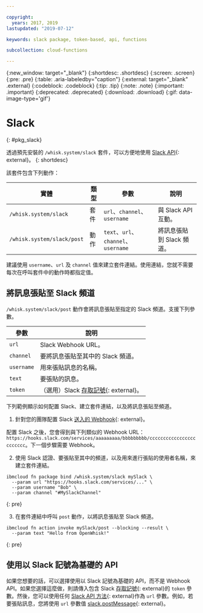 ```yaml
---

copyright:
  years: 2017, 2019
lastupdated: "2019-07-12"

keywords: slack package, token-based, api, functions

subcollection: cloud-functions

---
```


{:new_window: target="_blank"}
{:shortdesc: .shortdesc}
{:screen: .screen}
{:pre: .pre}
{:table: .aria-labeledby="caption"}
{:external: target="_blank" .external}
{:codeblock: .codeblock}
{:tip: .tip}
{:note: .note}
{:important: .important}
{:deprecated: .deprecated}
{:download: .download}
{:gif: data-image-type='gif'}


# Slack
{: #pkg_slack}

透過預先安裝的 `/whisk.system/slack` 套件，可以方便地使用 [Slack API](https://API.slack.com/){: external}。
{: shortdesc}

該套件包含下列動作：

|實體|類型|參數|說明|
| --- | --- | --- | --- |
| `/whisk.system/slack` |套件|`url`、`channel`、`username`|與 Slack API 互動。|
|`/whisk.system/slack/post` |動作|`text`、`url`、`channel`、`username`|將訊息張貼到 Slack 頻道。|

建議使用 `username`、`url` 及 `channel` 值來建立套件連結。使用連結，您就不需要每次在呼叫套件中的動作時都指定值。

## 將訊息張貼至 Slack 頻道

`/whisk.system/slack/post` 動作會將訊息張貼至指定的 Slack 頻道。支援下列參數。

| 參數 |說明|
| --- | --- |
| `url` |Slack Webhook URL。|
| `channel` |要將訊息張貼至其中的 Slack 頻道。|
| `username` |用來張貼訊息的名稱。|
| `text` |要張貼的訊息。|
| `token` |（選用）Slack [存取記號](https://api.slack.com/tokens){: external}。|

下列範例顯示如何配置 Slack、建立套件連結，以及將訊息張貼至頻道。

1. 針對您的團隊配置 Slack [送入的 Webhook](https://api.slack.com/incoming-webhooks){: external}。

  配置 Slack 之後，您會得到與下列類似的 Webhook URL：`https://hooks.slack.com/services/aaaaaaaaa/bbbbbbbbb/cccccccccccccccccccccccc`。下一個步驟需要 Webhook。

2. 使用 Slack 認證、要張貼至其中的頻道，以及用來進行張貼的使用者名稱，來建立套件連結。
  ```
  ibmcloud fn package bind /whisk.system/slack mySlack \
    --param url "https://hooks.slack.com/services/..." \
    --param username "Bob" \
    --param channel "#MySlackChannel"
  ```
  {: pre}

3. 在套件連結中呼叫 `post` 動作，以將訊息張貼至 Slack 頻道。
  ```
  ibmcloud fn action invoke mySlack/post --blocking --result \
    --param text "Hello from OpenWhisk!"
  ```
  {: pre}

## 使用以 Slack 記號為基礎的 API

如果您想要的話，可以選擇使用以 Slack 記號為基礎的 API，而不是 Webhook API。如果您選擇這麼做，則請傳入包含 Slack [存取記號](https://api.slack.com/tokens){: external}的 `token` 參數。然後，您可以使用任何 [Slack API 方法](https://api.slack.com/methods){: external}作為 `url` 參數。例如，若要張貼訊息，您將使用 `url` 參數值 [<ph class="ignoreSpelling">slack.postMessage</ph>](https://api.slack.com/methods/chat.postMessage){: external}。



